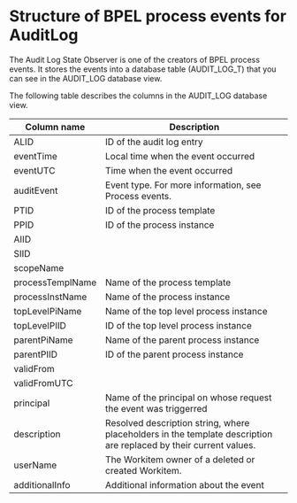 <!-- image -->

# Structure of BPEL process events for AuditLog

The Audit Log State Observer is one of the creators of BPEL process events. It stores the
events into a database table (AUDIT\_LOG\_T) that you can see in the AUDIT\_LOG database
view.

The following table describes the columns in the AUDIT\_LOG database view.

| Column name      | Description                                                                                                       |
|------------------|-------------------------------------------------------------------------------------------------------------------|
| ALID             | ID of the audit log entry                                                                                         |
| eventTime        | Local time when the event occurred                                                                                |
| eventUTC         | Time when the event occurred                                                                                      |
| auditEvent       | Event type. For more information, see Process events.                                                             |
| PTID             | ID of the process template                                                                                        |
| PPID             | ID of the process instance                                                                                        |
| AIID             | <empty>                                                                                                           |
| SIID             | <empty>                                                                                                           |
| scopeName        | <empty>                                                                                                           |
| processTemplName | Name of the process template                                                                                      |
| processInstName  | Name of the process instance                                                                                      |
| topLevelPiName   | Name of the top level process instance                                                                            |
| topLevelPIID     | ID of the top level process instance                                                                              |
| parentPiName     | Name of the parent process instance                                                                               |
| parentPIID       | ID of the parent process instance                                                                                 |
| validFrom        |                                                                                                                   |
| validFromUTC     |                                                                                                                   |
| principal        | Name of the principal on whose request the event was triggerred                                                   |
| description      | Resolved description string, where placeholders in the template description are replaced by their current values. |
| userName         | The Workitem owner of a deleted or created Workitem.                                                              |
| additionalInfo   | Additional information about the event                                                                            |